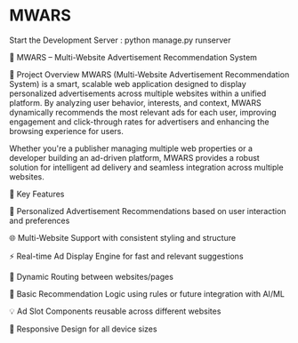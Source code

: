 # MWARS
Start the Development Server : python manage.py runserver

📢 MWARS – Multi-Website Advertisement Recommendation System

📌 Project Overview
MWARS (Multi-Website Advertisement Recommendation System) is a smart, scalable web application designed to display personalized advertisements across multiple websites within a unified platform. By analyzing user behavior, interests, and context, MWARS dynamically recommends the most relevant ads for each user, improving engagement and click-through rates for advertisers and enhancing the browsing experience for users.

Whether you're a publisher managing multiple web properties or a developer building an ad-driven platform, MWARS provides a robust solution for intelligent ad delivery and seamless integration across multiple websites.

🎯 Key Features

🎯 Personalized Advertisement Recommendations based on user interaction and preferences

🌐 Multi-Website Support with consistent styling and structure

⚡ Real-time Ad Display Engine for fast and relevant suggestions

🔄 Dynamic Routing between websites/pages

🧠 Basic Recommendation Logic using rules or future integration with AI/ML

💡 Ad Slot Components reusable across different websites

📱 Responsive Design for all device sizes
